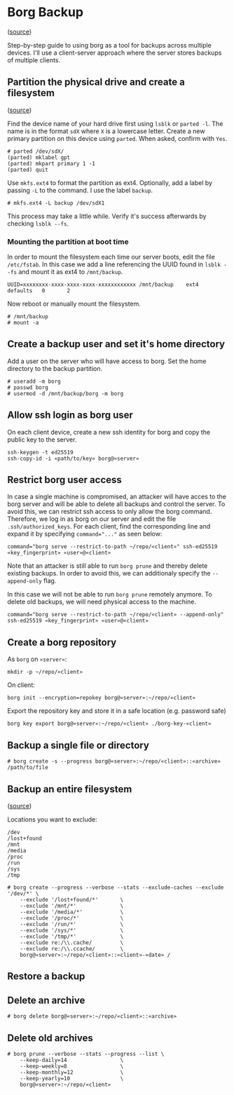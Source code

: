 # Borg Backup

([source](https://borgbackup.readthedocs.io/en/stable/))

Step-by-step guide to using borg as a tool for backups across multiple devices. I'll use a client-server approach where the server stores backups of multiple clients.

## Partition the physical drive and create a filesystem

([source](https://www.digitalocean.com/community/tutorials/how-to-partition-and-format-storage-devices-in-linux))

Find the device name of your hard drive first using `lsblk` or `parted -l`. The name is in the format `sdX` where `X` is a lowercase letter. Create a new primary partition on this device using `parted`. When asked, confirm with `Yes`.

```console
# parted /dev/sdX/
(parted) mklabel gpt
(parted) mkpart primary 1 -1
(parted) quit
```

Use `mkfs.ext4` to format the partition as ext4. Optionally, add a label by passing `-L` to the command. I use the label `backup`.

```console
# mkfs.ext4 -L backup /dev/sdX1
```

This process may take a little while. Verify it's success afterwards by checking `lsblk --fs`.

### Mounting the partition at boot time

In order to mount the filesystem each time our server boots, edit the file `/etc/fstab`. In this case we add a line referencing the UUID found in `lsblk --fs` and mount it as ext4 to `/mnt/backup`.

```
UUID=xxxxxxxx-xxxx-xxxx-xxxx-xxxxxxxxxxxx /mnt/backup    ext4    defaults   0       2
```

Now reboot or manually mount the filesystem.

```console
# /mnt/backup
# mount -a
```

## Create a backup user and set it's home directory

Add a user on the server who will have access to borg. Set the home directory to the backup partition.

```console
# useradd -m borg
# passwd borg
# usermod -d /mnt/backup/borg -m borg
```

## Allow ssh login as borg user

On each client device, create a new ssh identity for borg and copy the public key to the server.

```console
ssh-keygen -t ed25519
ssh-copy-id -i «path/to/key» borg@«server»
```

## Restrict borg user access

In case a single machine is compromised, an attacker will have acces to the borg server and will be able to delete all backups and control the server. To avoid this, we can restrict ssh access to only allow the borg command. Therefore, we log in as borg on our server and edit the file `.ssh/authorized_keys`. For each client, find the corresponding line and expand it by specifying `command="..."` as seen below:

```
command="borg serve --restrict-to-path ~/repo/«client»" ssh-ed25519 «key_fingerprint» «user»@«client»
```

Note that an attacker is still able to run `borg prune` and thereby delete existing backups. In order to avoid this, we can additionaly specify the `--append-only` flag.

In this case we will not be able to run `borg prune` remotely anymore. To delete old backups, we will need physical access to the machine.

```
command="borg serve --restrict-to-path ~/repo/«client» --append-only" ssh-ed25519 «key_fingerprint» «user»@«client»
```

## Create a borg repository

As `borg` on `«server»`:
```console
mkdir -p ~/repo/«client»
```

On client:

```console
borg init --encryption=repokey borg@«server»:~/repo/«client»
```

Export the repository key and store it in a safe location (e.g. password safe)

```console
borg key export borg@«server»:~/repo/«client» ./borg-key-«client»
```

## Backup a single file or directory

```console
# borg create -s --progress borg@«server»:~/repo/«client»::«archive» /path/to/file
```

## Backup an entire filesystem

([source](https://thomas-leister.de/server-backups-mit-borg/))

Locations you want to exclude:

```
/dev
/lost+found
/mnt
/media
/proc
/run
/sys
/tmp
```

```console
# borg create --progress --verbose --stats --exclude-caches --exclude '/dev/*' \
    --exclude '/lost+found/*'       \
    --exclude '/mnt/*'              \
    --exclude '/media/*'            \
    --exclude '/proc/*'             \
    --exclude '/run/*'              \
    --exclude '/sys/*'              \
    --exclude '/tmp/*'              \
    --exclude re:/\\.cache/         \
    --exclude re:/\\.ccache/        \
    borg@«server»:~/repo/«client»::«client»-«date» /
```

## Restore a backup

## Delete an archive

```console
# borg delete borg@«server»:~/repo/«client»::«archive»
```

## Delete old archives

```console
# borg prune --verbose --stats --progress --list \
    --keep-daily=14                 \
    --keep-weekly=8                 \
    --keep-monthly=12               \
    --keep-yearly=10                \
    borg@«server»:~/repo/«client»
```
